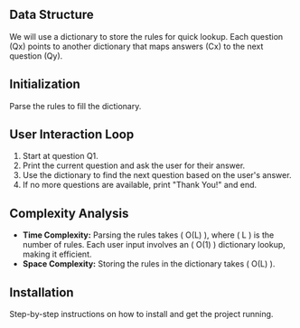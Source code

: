 ## Data Structure

We will use a dictionary to store the rules for quick lookup. Each question (Qx) points to another dictionary that maps answers (Cx) to the next question (Qy).

## Initialization

Parse the rules to fill the dictionary.

## User Interaction Loop

1. Start at question Q1.
2. Print the current question and ask the user for their answer.
3. Use the dictionary to find the next question based on the user's answer.
4. If no more questions are available, print "Thank You!" and end.

## Complexity Analysis

- **Time Complexity:** Parsing the rules takes \( O(L) \), where \( L \) is the number of rules. Each user input involves an \( O(1) \) dictionary lookup, making it efficient.
- **Space Complexity:** Storing the rules in the dictionary takes \( O(L) \).

## Installation

Step-by-step instructions on how to install and get the project running.
